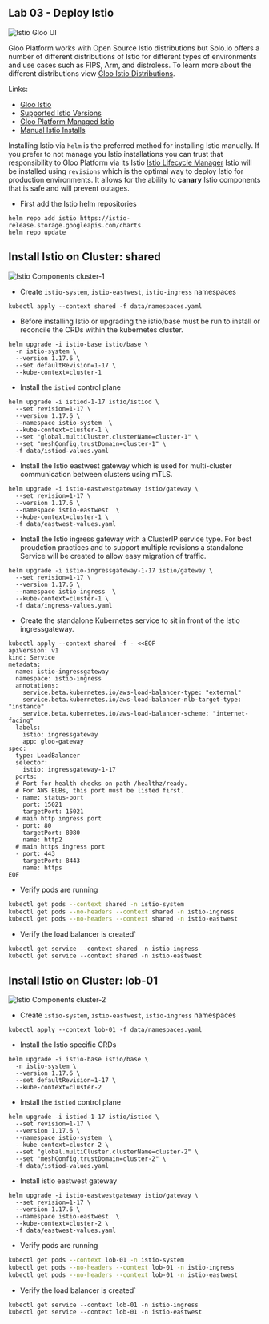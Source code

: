 ## Lab 03 - Deploy Istio <a name="lab-03---deploy-istio-"></a>


![Istio Gloo UI](images/gloo-ui-istio.png)

Gloo Platform works with Open Source Istio distributions but Solo.io offers a number of different distributions of Istio for different types of environments and use cases such as FIPS, Arm, and distroless.
To learn more about the different distributions view [Gloo Istio Distributions](https://docs.solo.io/gloo-mesh-enterprise/latest/reference/version/gloo_mesh_istio/).

Links:
- [Gloo Istio](https://docs.solo.io/gloo-mesh-enterprise/latest/reference/version/gloo_mesh_istio/)
- [Supported Istio Versions](https://docs.solo.io/gloo-mesh-enterprise/latest/reference/version/versions/)
- [Gloo Platform Managed Istio](https://docs.solo.io/gloo-mesh-enterprise/latest/setup/installation/istio/gm_managed_istio/)
- [Manual Istio Installs](https://docs.solo.io/gloo-mesh-enterprise/latest/setup/prod/manual/)

Installing Istio via `helm` is the preferred method for installing Istio manually. If you prefer to not manage you Istio installations you can trust that responsibility to Gloo Platform via its Istio [Istio Lifecycle Manager](https://docs.solo.io/gloo-mesh-enterprise/latest/setup/installation/istio/gm_managed_istio/)
Istio will be installed using `revisions` which is the optimal way to deploy Istio for production environments. It allows for the ability to **canary** Istio components that is safe and will prevent outages.

* First add the Istio helm repositories
```shell
helm repo add istio https://istio-release.storage.googleapis.com/charts
helm repo update
```

## Install Istio on Cluster: shared

![Istio Components cluster-1](images/istio-cluster1.png)

* Create `istio-system`, `istio-eastwest`, `istio-ingress` namespaces
```shell
kubectl apply --context shared -f data/namespaces.yaml
```

* Before installing Istio or upgrading the istio/base must be run to install or reconcile the CRDs within the kubernetes cluster. 
```shell
helm upgrade -i istio-base istio/base \
  -n istio-system \
  --version 1.17.6 \
  --set defaultRevision=1-17 \
  --kube-context=cluster-1
```

* Install the `istiod` control plane 
```shell
helm upgrade -i istiod-1-17 istio/istiod \
  --set revision=1-17 \
  --version 1.17.6 \
  --namespace istio-system  \
  --kube-context=cluster-1 \
  --set "global.multiCluster.clusterName=cluster-1" \
  --set "meshConfig.trustDomain=cluster-1" \
  -f data/istiod-values.yaml
```

* Install the Istio eastwest gateway which is used for multi-cluster communication between clusters using mTLS.
```shell
helm upgrade -i istio-eastwestgateway istio/gateway \
  --set revision=1-17 \
  --version 1.17.6 \
  --namespace istio-eastwest  \
  --kube-context=cluster-1 \
  -f data/eastwest-values.yaml
```

* Install the Istio ingress gateway with a ClusterIP service type. For best proudction practices and to support multiple revisions a standalone Service will be created to allow easy migration of traffic.
```shell
helm upgrade -i istio-ingressgateway-1-17 istio/gateway \
  --set revision=1-17 \
  --version 1.17.6 \
  --namespace istio-ingress  \
  --kube-context=cluster-1 \
  -f data/ingress-values.yaml
```

* Create the standalone Kubernetes service to sit in front of the Istio ingressgateway.
```shell
kubectl apply --context shared -f - <<EOF
apiVersion: v1
kind: Service
metadata:
  name: istio-ingressgateway
  namespace: istio-ingress
  annotations:
    service.beta.kubernetes.io/aws-load-balancer-type: "external"
    service.beta.kubernetes.io/aws-load-balancer-nlb-target-type: "instance"
    service.beta.kubernetes.io/aws-load-balancer-scheme: "internet-facing"
  labels:
    istio: ingressgateway
    app: gloo-gateway
spec:
  type: LoadBalancer
  selector:
    istio: ingressgateway-1-17
  ports:
  # Port for health checks on path /healthz/ready.
  # For AWS ELBs, this port must be listed first.
  - name: status-port
    port: 15021
    targetPort: 15021
  # main http ingress port
  - port: 80
    targetPort: 8080
    name: http2
  # main https ingress port
  - port: 443
    targetPort: 8443
    name: https
EOF
```

* Verify pods are running
```bash
kubectl get pods --context shared -n istio-system
kubectl get pods --no-headers --context shared -n istio-ingress
kubectl get pods --no-headers --context shared -n istio-eastwest
```

* Verify the load balancer is created`
```shell
kubectl get service --context shared -n istio-ingress
kubectl get service --context shared -n istio-eastwest
```

## Install Istio on Cluster: lob-01

![Istio Components cluster-2](images/istio-cluster2.png)

* Create `istio-system`, `istio-eastwest`, `istio-ingress` namespaces
```shell
kubectl apply --context lob-01 -f data/namespaces.yaml
```

* Install the Istio specific CRDs
```shell
helm upgrade -i istio-base istio/base \
  -n istio-system \
  --version 1.17.6 \
  --set defaultRevision=1-17 \
  --kube-context=cluster-2
```

* Install the `istiod` control plane 
```shell
helm upgrade -i istiod-1-17 istio/istiod \
  --set revision=1-17 \
  --version 1.17.6 \
  --namespace istio-system  \
  --kube-context=cluster-2 \
  --set "global.multiCluster.clusterName=cluster-2" \
  --set "meshConfig.trustDomain=cluster-2" \
  -f data/istiod-values.yaml
```

* Install istio eastwest gateway
```shell
helm upgrade -i istio-eastwestgateway istio/gateway \
  --set revision=1-17 \
  --version 1.17.6 \
  --namespace istio-eastwest  \
  --kube-context=cluster-2 \
  -f data/eastwest-values.yaml
```

* Verify pods are running
```bash
kubectl get pods --context lob-01 -n istio-system
kubectl get pods --no-headers --context lob-01 -n istio-ingress
kubectl get pods --no-headers --context lob-01 -n istio-eastwest
```

* Verify the load balancer is created`
```shell
kubectl get service --context lob-01 -n istio-ingress
kubectl get service --context lob-01 -n istio-eastwest
```
